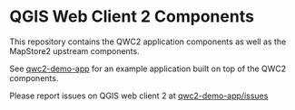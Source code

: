 QGIS Web Client 2 Components
============================

This repository contains the QWC2 application components as well as the
MapStore2 upstream components.

See [qwc2-demo-app](https://github.com/qgis/qwc2-demo-app) for an example application built on top of the QWC2 components.

Please report issues on QGIS web client 2 at [qwc2-demo-app/issues](https://github.com/qgis/qwc2-demo-app/issues)
